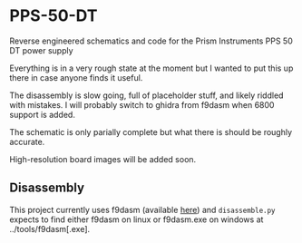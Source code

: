 # PPS-50-DT
Reverse engineered schematics and code for the Prism Instruments PPS 50 DT power supply

Everything is in a very rough state at the moment but I wanted to put this up there in case anyone finds it useful.

The disassembly is slow going, full of placeholder stuff, and likely riddled with mistakes. I will probably switch to ghidra from f9dasm when 6800 support is added.

The schematic is only parially complete but what there is should be roughly accurate.

High-resolution board images will be added soon.

## Disassembly
This project currently uses f9dasm (available [here][1]) and `disassemble.py` expects to find either f9dasm on linux or f9dasm.exe on windows at ../tools/f9dasm[.exe].

[1]: https://github.com/Arakula/f9dasm